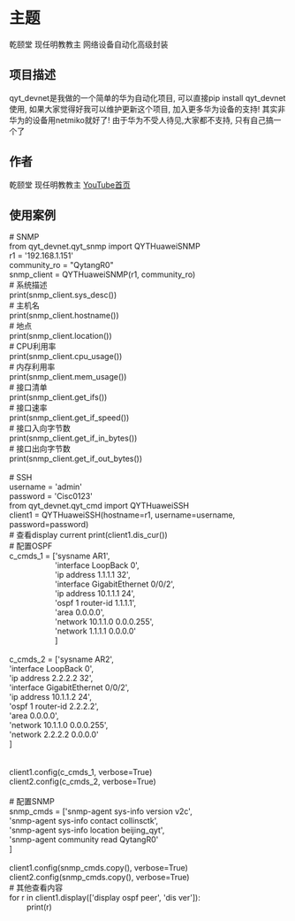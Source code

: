 # 主题

乾颐堂 现任明教教主 网络设备自动化高级封装

## 项目描述

qyt_devnet是我做的一个简单的华为自动化项目, 可以直接pip install qyt_devnet使用, 如果大家觉得好我可以维护更新这个项目, 加入更多华为设备的支持! 其实非华为的设备用netmiko就好了! 由于华为不受人待见,大家都不支持, 只有自己搞一个了


## 作者

乾颐堂 现任明教教主 [YouTube首页](https://www.youtube.com/channel/UCsvHsD_g8j2IEZDlVzMC3Qw)

## 使用案例

\# SNMP<br>
from qyt_devnet.qyt_snmp import QYTHuaweiSNMP<br>
r1 = '192.168.1.151'<br>
community_ro = "QytangR0"<br>
snmp_client = QYTHuaweiSNMP(r1, community_ro)<br>
\# 系统描述<br>
print(snmp_client.sys_desc())<br>
\# 主机名<br>
print(snmp_client.hostname())<br>
\# 地点<br>
print(snmp_client.location())<br>
\# CPU利用率<br>
print(snmp_client.cpu_usage())<br>
\# 内存利用率<br>
print(snmp_client.mem_usage())<br>
\# 接口清单<br>
print(snmp_client.get_ifs())<br>
\# 接口速率<br>
print(snmp_client.get_if_speed())<br>
\# 接口入向字节数<br>
print(snmp_client.get_if_in_bytes())<br>
\# 接口出向字节数<br>
print(snmp_client.get_if_out_bytes())<br>
<br>
\# SSH<br>
username = 'admin'<br>
password = 'Cisc0123'<br>
from qyt_devnet.qyt_cmd import QYTHuaweiSSH<br>
client1 = QYTHuaweiSSH(hostname=r1, username=username, password=password)<br>
\# 查看display current
print(client1.dis_cur())<br>
\# 配置OSPF<br>
c_cmds_1 = \['sysname AR1',<br>
&nbsp;&nbsp;&nbsp;&nbsp;&nbsp;&nbsp;&nbsp;&nbsp;&nbsp;&nbsp;&nbsp;&nbsp;&nbsp;&nbsp;&nbsp;&nbsp;&nbsp;&nbsp;&nbsp;&nbsp;&nbsp;'interface LoopBack 0',<br>
&nbsp;&nbsp;&nbsp;&nbsp;&nbsp;&nbsp;&nbsp;&nbsp;&nbsp;&nbsp;&nbsp;&nbsp;&nbsp;&nbsp;&nbsp;&nbsp;&nbsp;&nbsp;&nbsp;&nbsp;&nbsp;'ip address 1.1.1.1 32',<br>
&nbsp;&nbsp;&nbsp;&nbsp;&nbsp;&nbsp;&nbsp;&nbsp;&nbsp;&nbsp;&nbsp;&nbsp;&nbsp;&nbsp;&nbsp;&nbsp;&nbsp;&nbsp;&nbsp;&nbsp;&nbsp;'interface GigabitEthernet 0/0/2',<br>
&nbsp;&nbsp;&nbsp;&nbsp;&nbsp;&nbsp;&nbsp;&nbsp;&nbsp;&nbsp;&nbsp;&nbsp;&nbsp;&nbsp;&nbsp;&nbsp;&nbsp;&nbsp;&nbsp;&nbsp;&nbsp;'ip address 10.1.1.1 24',<br>
&nbsp;&nbsp;&nbsp;&nbsp;&nbsp;&nbsp;&nbsp;&nbsp;&nbsp;&nbsp;&nbsp;&nbsp;&nbsp;&nbsp;&nbsp;&nbsp;&nbsp;&nbsp;&nbsp;&nbsp;&nbsp;'ospf 1 router-id 1.1.1.1',<br>
&nbsp;&nbsp;&nbsp;&nbsp;&nbsp;&nbsp;&nbsp;&nbsp;&nbsp;&nbsp;&nbsp;&nbsp;&nbsp;&nbsp;&nbsp;&nbsp;&nbsp;&nbsp;&nbsp;&nbsp;&nbsp;'area 0.0.0.0',<br>
&nbsp;&nbsp;&nbsp;&nbsp;&nbsp;&nbsp;&nbsp;&nbsp;&nbsp;&nbsp;&nbsp;&nbsp;&nbsp;&nbsp;&nbsp;&nbsp;&nbsp;&nbsp;&nbsp;&nbsp;&nbsp;'network 10.1.1.0 0.0.0.255',<br>
&nbsp;&nbsp;&nbsp;&nbsp;&nbsp;&nbsp;&nbsp;&nbsp;&nbsp;&nbsp;&nbsp;&nbsp;&nbsp;&nbsp;&nbsp;&nbsp;&nbsp;&nbsp;&nbsp;&nbsp;&nbsp;'network 1.1.1.1 0.0.0.0'<br>
&nbsp;&nbsp;&nbsp;&nbsp;&nbsp;&nbsp;&nbsp;&nbsp;&nbsp;&nbsp;&nbsp;&nbsp;&nbsp;&nbsp;&nbsp;&nbsp;&nbsp;&nbsp;&nbsp;&nbsp;&nbsp;]<br>
<br>
c_cmds_2 = \['sysname AR2',<br>
            'interface LoopBack 0',<br>
            'ip address 2.2.2.2 32',<br>
            'interface GigabitEthernet 0/0/2',<br>
            'ip address 10.1.1.2 24',<br>
            'ospf 1 router-id 2.2.2.2',<br>
            'area 0.0.0.0',<br>
            'network 10.1.1.0 0.0.0.255',<br>
            'network 2.2.2.2 0.0.0.0'<br>
            ]<br>
<br>            
client1.config(c_cmds_1, verbose=True)<br>
client2.config(c_cmds_2, verbose=True)<br>
<br>
\# 配置SNMP<br>
snmp_cmds = \['snmp-agent sys-info version v2c',<br>
             'snmp-agent sys-info contact collinsctk',<br>
             'snmp-agent sys-info location beijing_qyt',<br>
             'snmp-agent community read QytangR0'<br>
             ]<br>
<br>
client1.config(snmp_cmds.copy(), verbose=True)<br>
client2.config(snmp_cmds.copy(), verbose=True)<br>
\# 其他查看内容<br>
for r in client1.display(['display ospf peer', 'dis ver']):<br>
&nbsp;&nbsp;&nbsp;&nbsp;&nbsp;&nbsp;&nbsp;&nbsp;print(r)<br>
